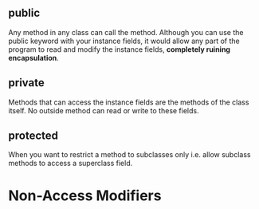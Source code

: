 ## public

Any method in any class can call the method. Although you can use the public keyword with your instance fields, it would allow any part of the program to read and modify the instance fields, **completely ruining encapsulation**.

## private

Methods that can access the instance fields are the methods of the class itself. No outside method can read or write to these fields.

## protected

When you want to restrict a method to subclasses only i.e. allow subclass methods to access a superclass field.

# Non-Access Modifiers
